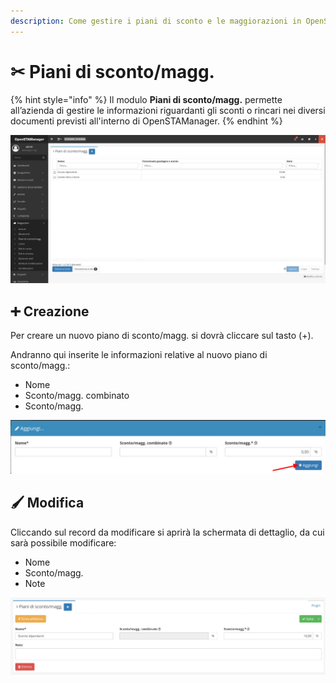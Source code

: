 ```yaml
---
description: Come gestire i piani di sconto e le maggiorazioni in OpenSTAManager
---
```


# ✂ Piani di sconto/magg.

{% hint style="info" %}
Il modulo **Piani di sconto/magg.** permette all’azienda di gestire le informazioni riguardanti gli sconti o rincari nei diversi documenti previsti all'interno di OpenSTAManager.
{% endhint %}

![](<../../../.gitbook/assets/image (350).png>)

## ➕ Creazione

Per creare un nuovo piano di sconto/magg. si dovrà cliccare sul tasto (+).

Andranno qui inserite le informazioni relative al nuovo piano di sconto/magg.:

* Nome
* Sconto/magg. combinato
* Sconto/magg.

![](<../../../.gitbook/assets/image (115).png>)

## 🖌️ Modifica

Cliccando sul record da modificare si aprirà la schermata di dettaglio, da cui sarà possibile modificare:

* Nome
* Sconto/magg.
* Note

![](<../../../.gitbook/assets/image (383).png>)
